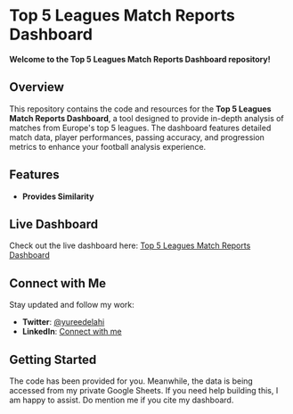 # Top 5 Leagues Match Reports Dashboard

**Welcome to the Top 5 Leagues Match Reports Dashboard repository!**

## Overview

This repository contains the code and resources for the **Top 5 Leagues Match Reports Dashboard**, a tool designed to provide in-depth analysis of matches from Europe's top 5 leagues. The dashboard features detailed match data, player performances, passing accuracy, and progression metrics to enhance your football analysis experience.

## Features

- **Provides Similarity**

## Live Dashboard

Check out the live dashboard here: [Top 5 Leagues Match Reports Dashboard](https://euros-analysis-2024.streamlit.app/)

## Connect with Me

Stay updated and follow my work:

- **Twitter**: [@yureedelahi](https://twitter.com/yureedelahi)
- **LinkedIn**: [Connect with me](https://www.linkedin.com/in/yureedelahi/)

## Getting Started

The code has been provided for you. Meanwhile, the data is being accessed from my private Google Sheets. If you need help building this, I am happy to assist. Do mention me if you cite my dashboard.
